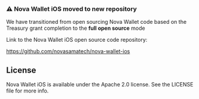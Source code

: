 ### ⚠️ Nova Wallet iOS moved to new repository

We have transitioned from open sourcing Nova Wallet code based on the Treasury grant completion to the **full open source** mode

Link to the Nova Wallet iOS open source code repository: 

https://github.com/novasamatech/nova-wallet-ios

## License
Nova Wallet iOS is available under the Apache 2.0 license. See the LICENSE file for more info.
